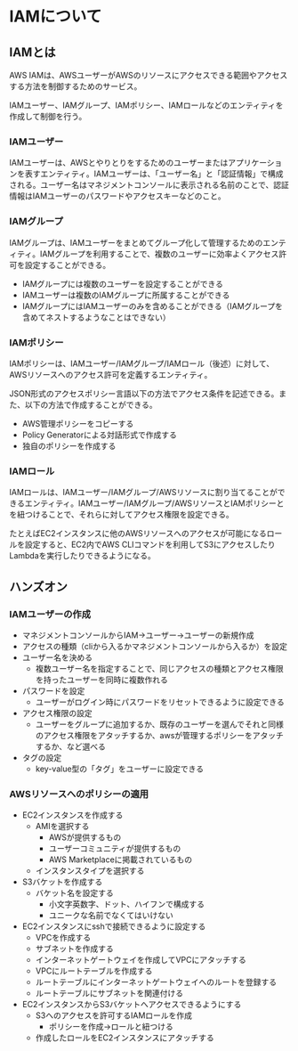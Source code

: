 # IAMについて

## IAMとは

AWS IAMは、AWSユーザーがAWSのリソースにアクセスできる範囲やアクセスする方法を制御するためのサービス。

IAMユーザー、IAMグループ、IAMポリシー、IAMロールなどのエンティティを作成して制御を行う。

### IAMユーザー

IAMユーザーは、AWSとやりとりをするためのユーザーまたはアプリケーションを表すエンティティ。IAMユーザーは、「ユーザー名」と「認証情報」で構成される。ユーザー名はマネジメントコンソールに表示される名前のことで、認証情報はIAMユーザーのパスワードやアクセスキーなどのこと。

### IAMグループ

IAMグループは、IAMユーザーをまとめてグループ化して管理するためのエンティティ。IAMグループを利用することで、複数のユーザーに効率よくアクセス許可を設定することができる。

- IAMグループには複数のユーザーを設定することができる
- IAMユーザーは複数のIAMグループに所属することができる
- IAMグループにはIAMユーザーのみを含めることができる（IAMグループを含めてネストするようなことはできない）

### IAMポリシー

IAMポリシーは、IAMユーザー/IAMグループ/IAMロール（後述）に対して、AWSリソースへのアクセス許可を定義するエンティティ。

JSON形式のアクセスポリシー言語以下の方法でアクセス条件を記述できる。また、以下の方法で作成することができる。

- AWS管理ポリシーをコピーする
- Policy Generatorによる対話形式で作成する
- 独自のポリシーを作成する

### IAMロール

IAMロールは、IAMユーザー/IAMグループ/AWSリソースに割り当てることができるエンティティ。IAMユーザー/IAMグループ/AWSリソースとIAMポリシーとを紐つけることで、それらに対してアクセス権限を設定できる。

たとえばEC2インスタンスに他のAWSリソースへのアクセスが可能になるロールを設定すると、EC2内でAWS CLIコマンドを利用してS3にアクセスしたりLambdaを実行したりできるようになる。

## ハンズオン

### IAMユーザーの作成

- マネジメントコンソールからIAM→ユーザー→ユーザーの新規作成
- アクセスの種類（cliから入るかマネジメントコンソールから入るか）を設定
- ユーザー名を決める
  - 複数ユーザー名を指定することで、同じアクセスの種類とアクセス権限を持ったユーザーを同時に複数作れる
- パスワードを設定
  - ユーザーがログイン時にパスワードをリセットできるように設定できる
- アクセス権限の設定
  - ユーザーをグループに追加するか、既存のユーザーを選んでそれと同様のアクセス権限をアタッチするか、awsが管理するポリシーをアタッチするか、など選べる
- タグの設定
  - key-value型の「タグ」をユーザーに設定できる

### AWSリソースへのポリシーの適用

- EC2インスタンスを作成する
  - AMIを選択する
    - AWSが提供するもの
    - ユーザーコミュニティが提供するもの
    - AWS Marketplaceに掲載されているもの
  - インスタンスタイプを選択する
- S3バケットを作成する
  - バケット名を設定する
    - 小文字英数字、ドット、ハイフンで構成する
    - ユニークな名前でなくてはいけない
- EC2インスタンスにsshで接続できるように設定する
  - VPCを作成する
  - サブネットを作成する
  - インターネットゲートウェイを作成してVPCにアタッチする
  - VPCにルートテーブルを作成する
  - ルートテーブルにインターネットゲートウェイへのルートを登録する
  - ルートテーブルにサブネットを関連付ける
- EC2インスタンスからS3バケットへアクセスできるようにする
  - S3へのアクセスを許可するIAMロールを作成
    - ポリシーを作成→ロールと紐つける
  - 作成したロールをEC2インスタンスにアタッチする
